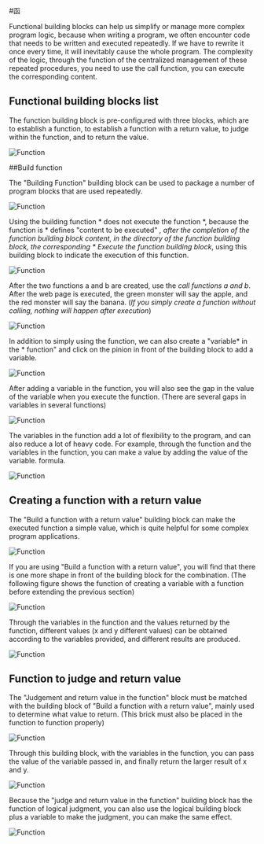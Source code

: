 #函

Functional building blocks can help us simplify or manage more complex program logic, because when writing a program, we often encounter code that needs to be written and executed repeatedly. If we have to rewrite it once every time, it will inevitably cause the whole program. The complexity of the logic, through the function of the centralized management of these repeated procedures, you need to use the call function, you can execute the corresponding content.

## Functional building blocks list

The function building block is pre-configured with three blocks, which are to establish a function, to establish a function with a return value, to judge within the function, and to return the value.

![Function](../images/zh-tw/docs/webbit/basic/function-01.jpg)

##Build function

The "Building Function" building block can be used to package a number of program blocks that are used repeatedly.

![Function](../images/zh-tw/docs/webbit/basic/function-03.jpg)

Using the building function * does not execute the function *, because the function is * defines "content to be executed" *, after the completion of the function building block content, in the directory of the function building block, the corresponding * Execute the function building block*, using this building block to indicate the execution of this function.

![Function](../images/zh-tw/docs/webbit/basic/function-02.jpg)

After the two functions a and b are created, use the *call functions a and b*. After the web page is executed, the green monster will say the apple, and the red monster will say the banana. (*If you simply create a function without calling, nothing will happen after execution*)

![Function](../images/zh-tw/docs/webbit/basic/function-05.jpg)

In addition to simply using the function, we can also create a "variable* in the * function" and click on the pinion in front of the building block to add a variable.

![Function](../images/zh-tw/docs/webbit/basic/function-06.gif)

After adding a variable in the function, you will also see the gap in the value of the variable when you execute the function. (There are several gaps in variables in several functions)

![Function](../images/zh-tw/docs/webbit/basic/function-07.jpg)

The variables in the function add a lot of flexibility to the program, and can also reduce a lot of heavy code. For example, through the function and the variables in the function, you can make a value by adding the value of the variable. formula.

![Function](../images/zh-tw/docs/webbit/basic/function-08.jpg)

## Creating a function with a return value

The "Build a function with a return value" building block can make the executed function a simple value, which is quite helpful for some complex program applications.

![Function](../images/zh-tw/docs/webbit/basic/function-09.jpg)

If you are using "Build a function with a return value", you will find that there is one more shape in front of the building block for the combination. (The following figure shows the function of creating a variable with a function before extending the previous section)

![Function](../images/zh-tw/docs/webbit/basic/function-10.jpg)

Through the variables in the function and the values ​​returned by the function, different values ​​(x and y different values) can be obtained according to the variables provided, and different results are produced.

![Function](../images/zh-tw/docs/webbit/basic/function-11.jpg)

## Function to judge and return value

The "Judgement and return value in the function" block must be matched with the building block of "Build a function with a return value", mainly used to determine what value to return. (This brick must also be placed in the function to function properly)

![Function](../images/zh-tw/docs/webbit/basic/function-12.jpg)

Through this building block, with the variables in the function, you can pass the value of the variable passed in, and finally return the larger result of x and y.

![Function](../images/zh-tw/docs/webbit/basic/function-13.jpg)

Because the "judge and return value in the function" building block has the function of logical judgment, you can also use the logical building block plus a variable to make the judgment, you can make the same effect.

![Function](../images/zh-tw/docs/webbit/basic/function-14.jpg)